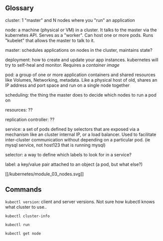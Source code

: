 ## Glossary

cluster: 1 "master" and N nodes where you "run" an application

node: a machine (physical or VM) in a cluster. It talks to the master via the kubernetes API. Serves as a "worker". Can host one or more pods. Runs "kubelet" that allows the master to talk to it.

master: schedules applications on nodes in the cluster, maintains state?

deployment: how to create and update your app instances. kubernetes will try to self-heal and monitor. Requires a _container image_ 

pod: a group of one or more application containers and shared resources like Volumes, Networking, metadata. Like a physical host of old, shares an IP address and port space and run on a single node together

scheduling: the thing the master does to decide which nodes to run a pod on

resources: ??

replication controller: ?? 

service: a set of pods defined by selectors that are exposed via a mechanism like an cluster internal IP, or a load balancer. Used to facilitate inter-cluster communication without depending on a particular pod. (ie mysql service, not host123 that is running mysql)

selector: a way to define which labels to look for in a service?

label: a key/value pair attached to an object (a pod, but what else?)



[[/kubernetes/module_03_nodes.svg]]

## Commands

`kubectl version`: client and server versions. Not sure how kubectl knows what cluster to use..

`kubectl cluster-info`

`kubectl run`

`kubectl get node`